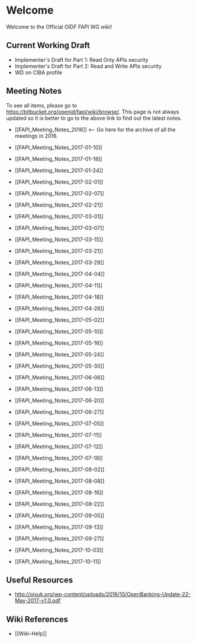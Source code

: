 # Welcome

Welcome to the Official OIDF FAPI WG wiki! 

## Current Working Draft

* Implementer's Draft for Part 1: Read Only APIs security
* Implementer's Draft for Part 2: Read and Write APIs security
* WD on CIBA profile

## Meeting Notes

To see all items, please go to https://bitbucket.org/openid/fapi/wiki/browse/. 
This page is not always updated so it is better to go to the above link to find out the latest notes. 

* [[FAPI_Meeting_Notes_2016]] <-- Go here for the archive of all the meetings in 2016. 

* [[FAPI_Meeting_Notes_2017-01-10]]
* [[FAPI_Meeting_Notes_2017-01-18]]
* [[FAPI_Meeting_Notes_2017-01-24]]
* [[FAPI_Meeting_Notes_2017-02-01]]
* [[FAPI_Meeting_Notes_2017-02-07]]
* [[FAPI_Meeting_Notes_2017-02-21]]
* [[FAPI_Meeting_Notes_2017-03-01]]
* [[FAPI_Meeting_Notes_2017-03-07]]
* [[FAPI_Meeting_Notes_2017-03-15]]
* [[FAPI_Meeting_Notes_2017-03-21]]
* [[FAPI_Meeting_Notes_2017-03-29]]
* [[FAPI_Meeting_Notes_2017-04-04]]
* [[FAPI_Meeting_Notes_2017-04-11]]
* [[FAPI_Meeting_Notes_2017-04-18]]
* [[FAPI_Meeting_Notes_2017-04-26]]
* [[FAPI_Meeting_Notes_2017-05-02]]
* [[FAPI_Meeting_Notes_2017-05-10]]
* [[FAPI_Meeting_Notes_2017-05-16]]
* [[FAPI_Meeting_Notes_2017-05-24]]
* [[FAPI_Meeting_Notes_2017-05-30]]
* [[FAPI_Meeting_Notes_2017-06-06]]
* [[FAPI_Meeting_Notes_2017-06-13]]
* [[FAPI_Meeting_Notes_2017-06-20]]
* [[FAPI_Meeting_Notes_2017-06-27]]
* [[FAPI_Meeting_Notes_2017-07-05]]
* [[FAPI_Meeting_Notes_2017-07-11]]
* [[FAPI_Meeting_Notes_2017-07-12]]
* [[FAPI_Meeting_Notes_2017-07-19]]
* [[FAPI_Meeting_Notes_2017-08-02]]
* [[FAPI_Meeting_Notes_2017-08-08]]
* [[FAPI_Meeting_Notes_2017-08-16]]
* [[FAPI_Meeting_Notes_2017-08-22]]
* [[FAPI_Meeting_Notes_2017-09-05]]
* [[FAPI_Meeting_Notes_2017-09-13]]
* [[FAPI_Meeting_Notes_2017-09-27]]
* [[FAPI_Meeting_Notes_2017-10-03]]
* [[FAPI_Meeting_Notes_2017-10-11]]


## Useful Resources

* http://oixuk.org/wp-content/uploads/2016/10/OpenBanking-Update-22-May-2017-v1.0.pdf

## Wiki References

* [[Wiki-Help]]